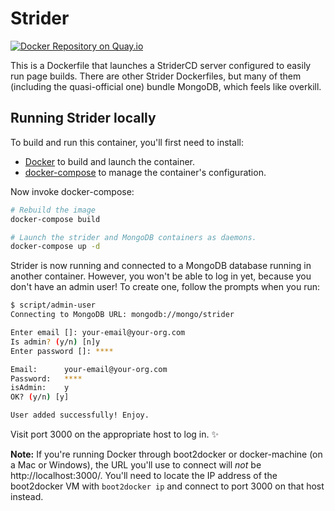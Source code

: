 # Strider

[![Docker Repository on Quay.io](https://quay.io/repository/deconst/strider/status "Docker Repository on Quay.io")](https://quay.io/repository/deconst/strider)

This is a Dockerfile that launches a StriderCD server configured to easily run page builds. There are other Strider Dockerfiles, but many of them (including the quasi-official one) bundle MongoDB, which feels like overkill.

## Running Strider locally

To build and run this container, you'll first need to install:

 * [Docker](https://docs.docker.com/installation/#installation) to build and launch the container.
 * [docker-compose](https://docs.docker.com/compose/install/) to manage the container's configuration.

Now invoke docker-compose:

```bash
# Rebuild the image
docker-compose build

# Launch the strider and MongoDB containers as daemons.
docker-compose up -d
```

Strider is now running and connected to a MongoDB database running in another container. However, you won't be able to log in yet, because you don't have an admin user! To create one, follow the prompts when you run:

```bash
$ script/admin-user
Connecting to MongoDB URL: mongodb://mongo/strider

Enter email []: your-email@your-org.com
Is admin? (y/n) [n]y
Enter password []: ****

Email:		your-email@your-org.com
Password:	****
isAdmin:	y
OK? (y/n) [y]

User added successfully! Enjoy.
```

Visit port 3000 on the appropriate host to log in. :sparkles:

**Note:** If you're running Docker through boot2docker or docker-machine (on a Mac or Windows), the URL you'll use to connect will *not* be http://localhost:3000/. You'll need to locate the IP address of the boot2docker VM with `boot2docker ip` and connect to port 3000 on that host instead.

